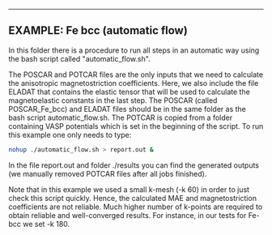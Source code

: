 --------------------------------------
EXAMPLE: Fe bcc (automatic flow)
--------------------------------------


In this folder there is a procedure to run all steps in an automatic way using the bash script called "automatic_flow.sh".

The POSCAR and POTCAR files are the only inputs that we need to calculate the anisotropic magnetostriction coefficients. 
Here, we also include the file ELADAT that contains the elastic tensor that will be used to calculate the magnetoelastic constants in the last step. 
The POSCAR (called POSCAR_Fe_bcc) and ELADAT files should be in the same folder as the bash script automatic_flow.sh.
The POTCAR is copied from a folder containing VASP potentials which is set in the beginning of the script.
To run this example one only needs to type:
```bash
nohup ./automatic_flow.sh > report.out &
```
In the file report.out and folder ./results you can find the generated outputs (we manually removed POTCAR files after all jobs finished).

Note that in this example we used a small k-mesh (-k 60) in order to just check this script quickly.
Hence, the calculated MAE and magnetostriction coefficients are not reliable.
Much higher number of k-points are required to obtain reliable and well-converged results. 
For instance, in our tests for Fe-bcc we set -k 180. 

